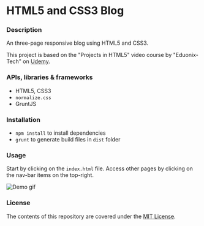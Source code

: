 # HTML5 and CSS3 Blog

### Description 

An three-page responsive blog using HTML5 and CSS3.

This project is based on the "Projects in HTML5" video course by "Eduonix-Tech" on [Udemy](https://www.udemy.com/projects-in-html5/).

### APIs, libraries & frameworks
- HTML5, CSS3
- `normalize.css`
- GruntJS

### Installation
- `npm install` to install dependencies
- `grunt` to generate build files in `dist` folder

### Usage
Start by clicking on the `index.html` file. Access other pages by clicking on the nav-bar items on the top-right.

![Demo gif](demo_gif/demo.gif)

### License

The contents of this repository are covered under the [MIT License](License.md).
